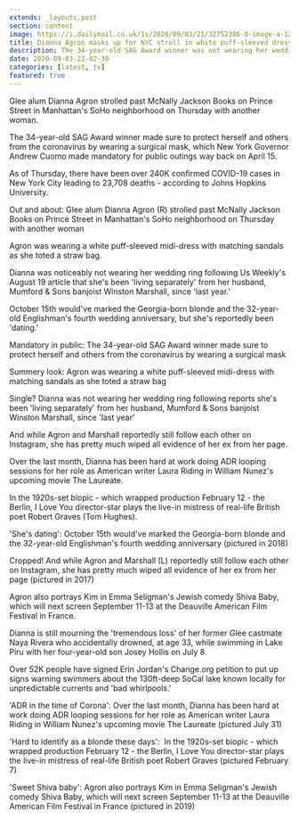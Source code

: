 ```yaml
---
extends: _layouts.post
section: content
image: https://i.dailymail.co.uk/1s/2020/09/03/21/32752386-0-image-a-124_1599166390783.jpg 
title: Dianna Agron masks up for NYC stroll in white puff-sleeved dress after looping her film The Laureate 
description: The 34-year-old SAG Award winner was not wearing her wedding ring following reports shes been living separately from her husband Winston Marshall since last year 
date: 2020-09-03-22-02-30 
categories: [latest, tv] 
featured: true 
--- 
```

Glee alum Dianna Agron strolled past McNally Jackson Books on Prince Street in Manhattan's SoHo neighborhood on Thursday with another woman.

The 34-year-old SAG Award winner made sure to protect herself and others from the coronavirus by wearing a surgical mask, which New York Governor Andrew Cuomo made mandatory for public outings way back on April 15.

As of Thursday, there have been over 240K confirmed COVID-19 cases in New York City leading to 23,708 deaths - according to Johns Hopkins University. 

Out and about: Glee alum Dianna Agron (R) strolled past McNally Jackson Books on Prince Street in Manhattan's SoHo neighborhood on Thursday with another woman

Agron was wearing a white puff-sleeved midi-dress with matching sandals as she toted a straw bag.

Dianna was noticeably not wearing her wedding ring following Us Weekly's August 19 article that she's been 'living separately' from her husband, Mumford & Sons banjoist Winston Marshall, since 'last year.'

October 15th would've marked the Georgia-born blonde and the 32-year-old Englishman's fourth wedding anniversary, but she's reportedly been 'dating.' 

Mandatory in public: The 34-year-old SAG Award winner made sure to protect herself and others from the coronavirus by wearing a surgical mask

Summery look: Agron was wearing a white puff-sleeved midi-dress with matching sandals as she toted a straw bag

Single? Dianna was not wearing her wedding ring following reports she's been 'living separately' from her husband, Mumford & Sons banjoist Winston Marshall, since 'last year'

And while Agron and Marshall reportedly still follow each other on Instagram, she has pretty much wiped all evidence of her ex from her page.

Over the last month, Dianna has been hard at work doing ADR looping sessions for her role as American writer Laura Riding in William Nunez's upcoming movie The Laureate.

In the 1920s-set biopic - which wrapped production February 12 - the Berlin, I Love You director-star plays the live-in mistress of real-life British poet Robert Graves (Tom Hughes). 

'She's dating': October 15th would've marked the Georgia-born blonde and the 32-year-old Englishman's fourth wedding anniversary (pictured in 2018)

Cropped! And while Agron and Marshall (L) reportedly still follow each other on Instagram, she has pretty much wiped all evidence of her ex from her page (pictured in 2017)

Agron also portrays Kim in Emma Seligman's Jewish comedy Shiva Baby, which will next screen September 11-13 at the Deauville American Film Festival in France.

Dianna is still mourning the 'tremendous loss' of her former Glee castmate Naya Rivera who accidentally drowned, at age 33, while swimming in Lake Piru with her four-year-old son Josey Hollis on July 8.

Over 52K people have signed Erin Jordan's Change.org petition to put up signs warning swimmers about the 130ft-deep SoCal lake known locally for unpredictable currents and 'bad whirlpools.'

'ADR in the time of Corona': Over the last month, Dianna has been hard at work doing ADR looping sessions for her role as American writer Laura Riding in William Nunez's upcoming movie The Laureate (pictured July 31)

'Hard to identify as a blonde these days':  In the 1920s-set biopic - which wrapped production February 12 - the Berlin, I Love You director-star plays the live-in mistress of real-life British poet Robert Graves (pictured February 7)

'Sweet Shiva baby': Agron also portrays Kim in Emma Seligman's Jewish comedy Shiva Baby, which will next screen September 11-13 at the Deauville American Film Festival in France (pictured in 2019)

